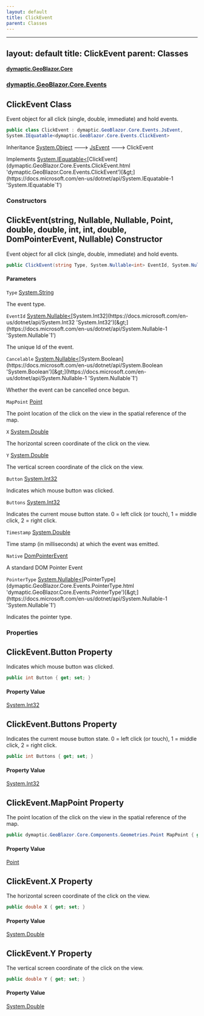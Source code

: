 ```yaml
---
layout: default
title: ClickEvent
parent: Classes
---
```

---
layout: default
title: ClickEvent
parent: Classes
---
#### [dymaptic.GeoBlazor.Core](index.html 'index')
### [dymaptic.GeoBlazor.Core.Events](index.html#dymaptic.GeoBlazor.Core.Events 'dymaptic.GeoBlazor.Core.Events')

## ClickEvent Class

Event object for all click (single, double, immediate) and hold events.

```csharp
public class ClickEvent : dymaptic.GeoBlazor.Core.Events.JsEvent,
System.IEquatable<dymaptic.GeoBlazor.Core.Events.ClickEvent>
```

Inheritance [System.Object](https://docs.microsoft.com/en-us/dotnet/api/System.Object 'System.Object') &#129106; [JsEvent](dymaptic.GeoBlazor.Core.Events.JsEvent.html 'dymaptic.GeoBlazor.Core.Events.JsEvent') &#129106; ClickEvent

Implements [System.IEquatable&lt;](https://docs.microsoft.com/en-us/dotnet/api/System.IEquatable-1 'System.IEquatable`1')[ClickEvent](dymaptic.GeoBlazor.Core.Events.ClickEvent.html 'dymaptic.GeoBlazor.Core.Events.ClickEvent')[&gt;](https://docs.microsoft.com/en-us/dotnet/api/System.IEquatable-1 'System.IEquatable`1')
### Constructors

<a name='dymaptic.GeoBlazor.Core.Events.ClickEvent.ClickEvent(string,System.Nullable_int_,System.Nullable_bool_,dymaptic.GeoBlazor.Core.Components.Geometries.Point,double,double,int,int,double,dymaptic.GeoBlazor.Core.Events.DomPointerEvent,System.Nullable_dymaptic.GeoBlazor.Core.Events.PointerType_)'></a>

## ClickEvent(string, Nullable<int>, Nullable<bool>, Point, double, double, int, int, double, DomPointerEvent, Nullable<PointerType>) Constructor

Event object for all click (single, double, immediate) and hold events.

```csharp
public ClickEvent(string Type, System.Nullable<int> EventId, System.Nullable<bool> Cancelable, dymaptic.GeoBlazor.Core.Components.Geometries.Point MapPoint, double X, double Y, int Button, int Buttons, double Timestamp, dymaptic.GeoBlazor.Core.Events.DomPointerEvent Native, System.Nullable<dymaptic.GeoBlazor.Core.Events.PointerType> PointerType);
```
#### Parameters

<a name='dymaptic.GeoBlazor.Core.Events.ClickEvent.ClickEvent(string,System.Nullable_int_,System.Nullable_bool_,dymaptic.GeoBlazor.Core.Components.Geometries.Point,double,double,int,int,double,dymaptic.GeoBlazor.Core.Events.DomPointerEvent,System.Nullable_dymaptic.GeoBlazor.Core.Events.PointerType_).Type'></a>

`Type` [System.String](https://docs.microsoft.com/en-us/dotnet/api/System.String 'System.String')

The event type.

<a name='dymaptic.GeoBlazor.Core.Events.ClickEvent.ClickEvent(string,System.Nullable_int_,System.Nullable_bool_,dymaptic.GeoBlazor.Core.Components.Geometries.Point,double,double,int,int,double,dymaptic.GeoBlazor.Core.Events.DomPointerEvent,System.Nullable_dymaptic.GeoBlazor.Core.Events.PointerType_).EventId'></a>

`EventId` [System.Nullable&lt;](https://docs.microsoft.com/en-us/dotnet/api/System.Nullable-1 'System.Nullable`1')[System.Int32](https://docs.microsoft.com/en-us/dotnet/api/System.Int32 'System.Int32')[&gt;](https://docs.microsoft.com/en-us/dotnet/api/System.Nullable-1 'System.Nullable`1')

The unique Id of the event.

<a name='dymaptic.GeoBlazor.Core.Events.ClickEvent.ClickEvent(string,System.Nullable_int_,System.Nullable_bool_,dymaptic.GeoBlazor.Core.Components.Geometries.Point,double,double,int,int,double,dymaptic.GeoBlazor.Core.Events.DomPointerEvent,System.Nullable_dymaptic.GeoBlazor.Core.Events.PointerType_).Cancelable'></a>

`Cancelable` [System.Nullable&lt;](https://docs.microsoft.com/en-us/dotnet/api/System.Nullable-1 'System.Nullable`1')[System.Boolean](https://docs.microsoft.com/en-us/dotnet/api/System.Boolean 'System.Boolean')[&gt;](https://docs.microsoft.com/en-us/dotnet/api/System.Nullable-1 'System.Nullable`1')

Whether the event can be cancelled once begun.

<a name='dymaptic.GeoBlazor.Core.Events.ClickEvent.ClickEvent(string,System.Nullable_int_,System.Nullable_bool_,dymaptic.GeoBlazor.Core.Components.Geometries.Point,double,double,int,int,double,dymaptic.GeoBlazor.Core.Events.DomPointerEvent,System.Nullable_dymaptic.GeoBlazor.Core.Events.PointerType_).MapPoint'></a>

`MapPoint` [Point](dymaptic.GeoBlazor.Core.Components.Geometries.Point.html 'dymaptic.GeoBlazor.Core.Components.Geometries.Point')

The point location of the click on the view in the spatial reference of the map.

<a name='dymaptic.GeoBlazor.Core.Events.ClickEvent.ClickEvent(string,System.Nullable_int_,System.Nullable_bool_,dymaptic.GeoBlazor.Core.Components.Geometries.Point,double,double,int,int,double,dymaptic.GeoBlazor.Core.Events.DomPointerEvent,System.Nullable_dymaptic.GeoBlazor.Core.Events.PointerType_).X'></a>

`X` [System.Double](https://docs.microsoft.com/en-us/dotnet/api/System.Double 'System.Double')

The horizontal screen coordinate of the click on the view.

<a name='dymaptic.GeoBlazor.Core.Events.ClickEvent.ClickEvent(string,System.Nullable_int_,System.Nullable_bool_,dymaptic.GeoBlazor.Core.Components.Geometries.Point,double,double,int,int,double,dymaptic.GeoBlazor.Core.Events.DomPointerEvent,System.Nullable_dymaptic.GeoBlazor.Core.Events.PointerType_).Y'></a>

`Y` [System.Double](https://docs.microsoft.com/en-us/dotnet/api/System.Double 'System.Double')

The vertical screen coordinate of the click on the view.

<a name='dymaptic.GeoBlazor.Core.Events.ClickEvent.ClickEvent(string,System.Nullable_int_,System.Nullable_bool_,dymaptic.GeoBlazor.Core.Components.Geometries.Point,double,double,int,int,double,dymaptic.GeoBlazor.Core.Events.DomPointerEvent,System.Nullable_dymaptic.GeoBlazor.Core.Events.PointerType_).Button'></a>

`Button` [System.Int32](https://docs.microsoft.com/en-us/dotnet/api/System.Int32 'System.Int32')

Indicates which mouse button was clicked.

<a name='dymaptic.GeoBlazor.Core.Events.ClickEvent.ClickEvent(string,System.Nullable_int_,System.Nullable_bool_,dymaptic.GeoBlazor.Core.Components.Geometries.Point,double,double,int,int,double,dymaptic.GeoBlazor.Core.Events.DomPointerEvent,System.Nullable_dymaptic.GeoBlazor.Core.Events.PointerType_).Buttons'></a>

`Buttons` [System.Int32](https://docs.microsoft.com/en-us/dotnet/api/System.Int32 'System.Int32')

Indicates the current mouse button state. 0 = left click (or touch), 1 = middle click, 2 = right click.

<a name='dymaptic.GeoBlazor.Core.Events.ClickEvent.ClickEvent(string,System.Nullable_int_,System.Nullable_bool_,dymaptic.GeoBlazor.Core.Components.Geometries.Point,double,double,int,int,double,dymaptic.GeoBlazor.Core.Events.DomPointerEvent,System.Nullable_dymaptic.GeoBlazor.Core.Events.PointerType_).Timestamp'></a>

`Timestamp` [System.Double](https://docs.microsoft.com/en-us/dotnet/api/System.Double 'System.Double')

Time stamp (in milliseconds) at which the event was emitted.

<a name='dymaptic.GeoBlazor.Core.Events.ClickEvent.ClickEvent(string,System.Nullable_int_,System.Nullable_bool_,dymaptic.GeoBlazor.Core.Components.Geometries.Point,double,double,int,int,double,dymaptic.GeoBlazor.Core.Events.DomPointerEvent,System.Nullable_dymaptic.GeoBlazor.Core.Events.PointerType_).Native'></a>

`Native` [DomPointerEvent](dymaptic.GeoBlazor.Core.Events.DomPointerEvent.html 'dymaptic.GeoBlazor.Core.Events.DomPointerEvent')

A standard DOM Pointer Event

<a name='dymaptic.GeoBlazor.Core.Events.ClickEvent.ClickEvent(string,System.Nullable_int_,System.Nullable_bool_,dymaptic.GeoBlazor.Core.Components.Geometries.Point,double,double,int,int,double,dymaptic.GeoBlazor.Core.Events.DomPointerEvent,System.Nullable_dymaptic.GeoBlazor.Core.Events.PointerType_).PointerType'></a>

`PointerType` [System.Nullable&lt;](https://docs.microsoft.com/en-us/dotnet/api/System.Nullable-1 'System.Nullable`1')[PointerType](dymaptic.GeoBlazor.Core.Events.PointerType.html 'dymaptic.GeoBlazor.Core.Events.PointerType')[&gt;](https://docs.microsoft.com/en-us/dotnet/api/System.Nullable-1 'System.Nullable`1')

Indicates the pointer type.
### Properties

<a name='dymaptic.GeoBlazor.Core.Events.ClickEvent.Button'></a>

## ClickEvent.Button Property

Indicates which mouse button was clicked.

```csharp
public int Button { get; set; }
```

#### Property Value
[System.Int32](https://docs.microsoft.com/en-us/dotnet/api/System.Int32 'System.Int32')

<a name='dymaptic.GeoBlazor.Core.Events.ClickEvent.Buttons'></a>

## ClickEvent.Buttons Property

Indicates the current mouse button state. 0 = left click (or touch), 1 = middle click, 2 = right click.

```csharp
public int Buttons { get; set; }
```

#### Property Value
[System.Int32](https://docs.microsoft.com/en-us/dotnet/api/System.Int32 'System.Int32')

<a name='dymaptic.GeoBlazor.Core.Events.ClickEvent.MapPoint'></a>

## ClickEvent.MapPoint Property

The point location of the click on the view in the spatial reference of the map.

```csharp
public dymaptic.GeoBlazor.Core.Components.Geometries.Point MapPoint { get; set; }
```

#### Property Value
[Point](dymaptic.GeoBlazor.Core.Components.Geometries.Point.html 'dymaptic.GeoBlazor.Core.Components.Geometries.Point')

<a name='dymaptic.GeoBlazor.Core.Events.ClickEvent.X'></a>

## ClickEvent.X Property

The horizontal screen coordinate of the click on the view.

```csharp
public double X { get; set; }
```

#### Property Value
[System.Double](https://docs.microsoft.com/en-us/dotnet/api/System.Double 'System.Double')

<a name='dymaptic.GeoBlazor.Core.Events.ClickEvent.Y'></a>

## ClickEvent.Y Property

The vertical screen coordinate of the click on the view.

```csharp
public double Y { get; set; }
```

#### Property Value
[System.Double](https://docs.microsoft.com/en-us/dotnet/api/System.Double 'System.Double')

